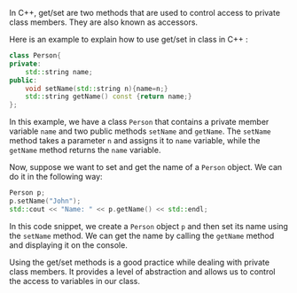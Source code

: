 In C++, get/set are two methods that are used to control access to private class members. They are also known as accessors. 

Here is an example to explain how to use get/set in class in C++ :

```cpp
class Person{
private:
    std::string name;
public:
    void setName(std::string n){name=n;}
    std::string getName() const {return name;}
};
```

In this example, we have a class `Person` that contains a private member variable `name` and two public methods `setName` and `getName`. The `setName` method takes a parameter `n` and assigns it to `name` variable, while the `getName` method returns the `name` variable.

Now, suppose we want to set and get the name of a `Person` object. We can do it in the following way:

```cpp
Person p;
p.setName("John");
std::cout << "Name: " << p.getName() << std::endl;
```
In this code snippet, we create a `Person` object `p` and then set its name using the `setName` method. We can get the name by calling the `getName` method and displaying it on the console.

Using the get/set methods is a good practice while dealing with private class members. It provides a level of abstraction and allows us to control the access to variables in our class.